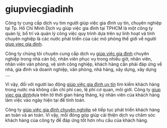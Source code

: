 # giupviecgiadinh
Công ty cung cấp dịch vụ tìm người giúp việc gia đình uy tín, chuyên nghiệp tại Tp. Hồ Chí Minh
Dịch vụ giúp việc gia đình tại TPHCM là một công ty quản lý, bố trí và quản lý công việc quy trình dựa trên sự linh hoạt và tính chuyên nghiệp là các nước phát triển của các mô phỏng thế giới về người <a href="http://giupviecvietmy.com/">giup viec gia dinh</a>.

Công ty chúng tôi chuyên cung cấp dịch vụ <a href="http://giupviecvietmy.com/">giúp việc gia đình</a> chuyên nghiệp trong nhà cán bộ, nhân viên phục vụ trong nhiều giờ, nhân viên, nhân viên văn phòng, vệ sinh công nghiệp, khách hàng cần phải đáp ứng về nhà, gia đình và doanh nghiệp, văn phòng, nhà hàng, xây dựng, xây dựng ....

Vì vậy, đối với người lao động <a href="http://giupviecvietmy.com/">giúp việc gia đình uy tín</a> tìm kiếm khách hàng trong nước mà không cần chi phí cao, lệ phí cơ quan, môi giới. Công ty <a href="https://www.facebook.com/DichVuGiupViecGiaDinh/">giup viec gia dinh</a>dựa trên tờ thời gian hàng tháng, ký nhân viên của khách hàng làm việc vào ngày hiện tại để tính toán.

Công ty <a href="http://giupviecvietmy.com/">giúp việc gia đình chuyên nghiệp</a> sẽ tiếp tục phát triển khách hàng an toàn và an toàn. Vì vậy, mỗi đóng góp giúp cải thiện dịch vụ chăm sóc khách hàng của công ty để đáp ứng tốt hơn nhu cầu của khách hàng.
